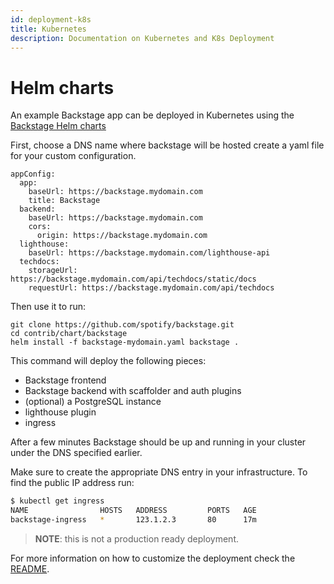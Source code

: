 ```yaml
---
id: deployment-k8s
title: Kubernetes
description: Documentation on Kubernetes and K8s Deployment
---
```


# Helm charts

An example Backstage app can be deployed in Kubernetes using the [Backstage Helm
charts][backstage-helm-charts]

First, choose a DNS name where backstage will be hosted create a yaml file for
your custom configuration.

```
appConfig:
  app:
    baseUrl: https://backstage.mydomain.com
    title: Backstage
  backend:
    baseUrl: https://backstage.mydomain.com
    cors:
      origin: https://backstage.mydomain.com
  lighthouse:
    baseUrl: https://backstage.mydomain.com/lighthouse-api
  techdocs:
    storageUrl: https://backstage.mydomain.com/api/techdocs/static/docs
    requestUrl: https://backstage.mydomain.com/api/techdocs

```

Then use it to run:

```
git clone https://github.com/spotify/backstage.git
cd contrib/chart/backstage
helm install -f backstage-mydomain.yaml backstage .
```

This command will deploy the following pieces:

- Backstage frontend
- Backstage backend with scaffolder and auth plugins
- (optional) a PostgreSQL instance
- lighthouse plugin
- ingress

After a few minutes Backstage should be up and running in your cluster under the
DNS specified earlier.

Make sure to create the appropriate DNS entry in your infrastructure. To find
the public IP address run:

```bash
$ kubectl get ingress
NAME                HOSTS   ADDRESS         PORTS   AGE
backstage-ingress   *       123.1.2.3       80      17m
```

> **NOTE**: this is not a production ready deployment.

For more information on how to customize the deployment check the
[README][charts-readme].

[backstage-helm-charts]:
  (https://github.com/spotify/backstage/tree/master/contrib/chart/backstage)
[charts-readme]:
  (https://github.com/spotify/backstage/tree/master/contrib/chart/backstage/README.md)
